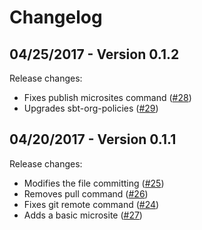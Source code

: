 # Changelog

## 04/25/2017 - Version 0.1.2

Release changes:

* Fixes publish microsites command ([#28](https://github.com/47deg/sbt-dependencies/pull/28))
* Upgrades sbt-org-policies ([#29](https://github.com/47deg/sbt-dependencies/pull/29))


## 04/20/2017 - Version 0.1.1

Release changes:

* Modifies the file committing ([#25](https://github.com/47deg/sbt-dependencies/pull/25))
* Removes pull command ([#26](https://github.com/47deg/sbt-dependencies/pull/26))
* Fixes git remote command ([#24](https://github.com/47deg/sbt-dependencies/pull/24))
* Adds a basic microsite ([#27](https://github.com/47deg/sbt-dependencies/pull/27))